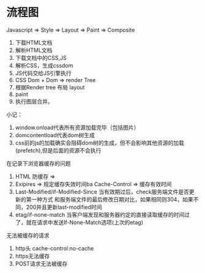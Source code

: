 # 流程图
Javascript => Style => Layout => Paint => Composite

1. 下载HTML文档
2. 解析HTML文档
3. 下载文档中的CSS,JS
4. 解析CSS，生成cssdom
5. JS代码交给JS引擎执行
6. CSS Dom + Dom => render Tree
7. 根据Render tree 布局 layout
8. paint
9. 执行图层合并。

小记：
1. window.onload代表所有资源加载完毕（包括图片）
2. domcontentload代表dom树生成
3. css前的js的加载确实会阻碍dom树的生成，但不会影响其他资源的加载(prefetch),但是后面的资源不会执行

在记录下浏览器缓存的问题
1. HTML 防缓存 => <meta content="no-cache">
2. Exipires => 规定缓存失效时间ba
   Cache-Control => 缓存有效时间
3. Last-Modified/if-Modified-Since
	当有效期过后，check服务端文件是否更新的第一种方式
	和服务端文件的最后修改日期对比，如果相同则304，如果不同，200并且更新last-modified时间
4. etag/if-none-match
	当客户端发现和服务器约定的直接读取缓存的时间过了，就在请求中发送If-None-Match选项(上次的etag)

无法被缓存的请求
1. http头 cache-control:no-cache
2. https无法缓存
3. POST请求无法被缓存

